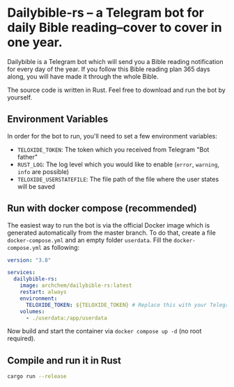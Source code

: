 # Dailybible-rs – a Telegram bot for daily Bible reading–cover to cover in one year.

Dailybible is a Telegram bot which will send you a Bible reading notification for every day of the year. If you follow this Bible reading plan 365 days along, you will have made it through the whole Bible.

The source code is written in Rust. Feel free to download and run the bot by yourself.

## Environment Variables

In order for the bot to run, you'll need to set a few environment variables:

 - `TELOXIDE_TOKEN`: The token which you received from Telegram "Bot father"
 - `RUST_LOG`: The log level which you would like to enable (`error`, `warning`, `info` are possible)
 - `TELOXIDE_USERSTATEFILE`: The file path of the file where the user states will be saved

## Run with docker compose (recommended)

The easiest way to run the bot is via the official Docker image which is generated automatically from the master branch. 
To do that, create a file `docker-compose.yml` and an empty folder `userdata`. Fill the `docker-compose.yml` as following:

```yml
version: "3.8"

services:
  dailybible-rs:
    image: archchem/dailybible-rs:latest
    restart: always
    environment:
      TELOXIDE_TOKEN: ${TELOXIDE_TOKEN} # Replace this with your Telegram bot token, or use an .env file
    volumes:
      - ./userdata:/app/userdata
```
Now build and start the container via `docker compose up -d` (no root required).

## Compile and run it in Rust

```sh
cargo run --release
```
